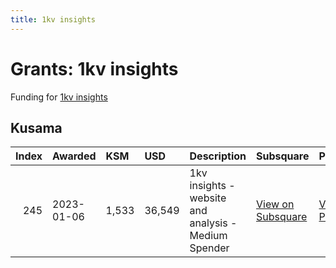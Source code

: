 ```yaml
---
title: 1kv insights
---
```

# Grants: 1kv insights

Funding for [1kv insights](/tools/dashboards/1kv-insights)

## Kusama

|   Index | Awarded    | KSM   | USD    | Description                                          | Subsquare                                                              | Polkassembly                                                        |
|--------:|:-----------|:------|:-------|:-----------------------------------------------------|:-----------------------------------------------------------------------|:--------------------------------------------------------------------|
|     245 | 2023-01-06 | 1,533 | 36,549 | 1kv insights - website and analysis - Medium Spender | [View on Subsquare](https://kusama.subsquare.io/treasury/proposal/245) | [View on Polkassembly](https://kusama.polkassembly.io/treasury/245) |
